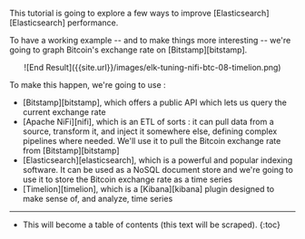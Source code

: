 This tutorial is going to explore a few ways to improve
[Elasticsearch][Elasticsearch] performance.

To have a working example -- and to make things more interesting -- we're going
to graph Bitcoin's exchange rate on [Bitstamp][bitstamp].

<div style="text-align:center">
![End Result]({{site.url}}/images/elk-tuning-nifi-btc-08-timelion.png)
</div>

To make this happen, we're going to use :

* [Bitstamp][bitstamp], which offers a public API which lets us query the current
  exchange rate
* [Apache NiFi][nifi], which is an ETL of sorts : it can pull data from a
  source, transform it, and inject it somewhere else, defining complex
  pipelines where needed. We'll use it to pull the Bitcoin exchange rate from
  [Bitstamp][bitstamp]
* [Elasticsearch][elasticsearch], which is a powerful and popular indexing
  software. It can be used as a NoSQL document store and we're going to use it
  to store the Bitcoin exchange rate as a time series
* [Timelion][timelion], which is a [Kibana][kibana] plugin designed to make
  sense of, and analyze, time series

----

* This will become a table of contents (this text will be scraped).
{:toc}
